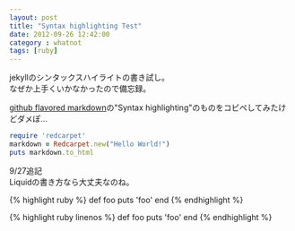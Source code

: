 ```yaml
---
layout: post
title: "Syntax highlighting Test"
date: 2012-09-26 12:42:00
category : whatnot
tags: [ruby]
---
```

jekyllのシンタックスハイライトの書き試し。  
なぜか上手くいかなかったので備忘録。

<!--more-->

[github flavored markdown](http://github.github.com/github-flavored-markdown/)の"Syntax highlighting"のものをコピペしてみたけどダメぽ...

```ruby
require 'redcarpet'
markdown = Redcarpet.new("Hello World!")
puts markdown.to_html
```

  
  
  
9/27追記  
Liquidの書き方なら大丈夫なのね。

{% highlight ruby %}
def foo
  puts 'foo'
end
{% endhighlight %}


{% highlight ruby linenos %}
def foo
  puts 'foo'
end
{% endhighlight %}

